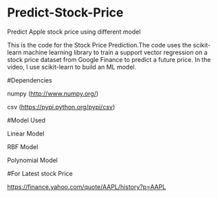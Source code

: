 # Predict-Stock-Price
Predict Apple stock price using different model

This is the code for the Stock Price Prediction.The code uses the scikit-learn machine learning library to train a support vector regression on a stock price dataset from Google Finance to predict a future price. In the video, I use scikit-learn to build an ML model.

#Dependencies

numpy (http://www.numpy.org/)

csv (https://pypi.python.org/pypi/csv)

#Model Used

Linear Model

RBF Model

Polynomial Model

#For Latest stock Price 

https://finance.yahoo.com/quote/AAPL/history?p=AAPL

